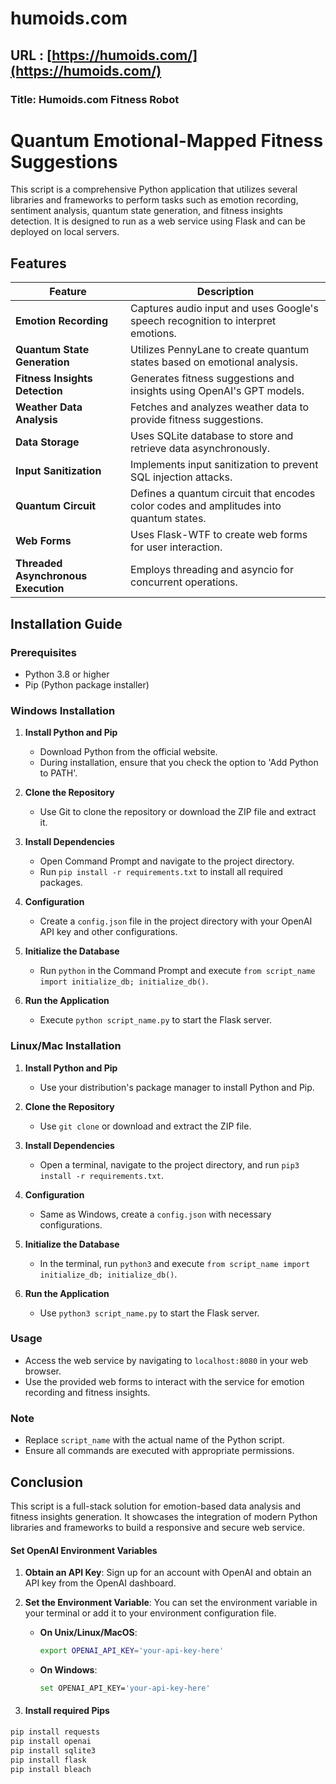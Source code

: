 # humoids.com
## URL : [https://humoids.com/](https://humoids.com/) 



### Title: Humoids.com Fitness Robot

# Quantum Emotional-Mapped Fitness Suggestions

This script is a comprehensive Python application that utilizes several libraries and frameworks to perform tasks such as emotion recording, sentiment analysis, quantum state generation, and fitness insights detection. It is designed to run as a web service using Flask and can be deployed on local servers.

## Features

| Feature | Description |
|---------|-------------|
| **Emotion Recording** | Captures audio input and uses Google's speech recognition to interpret emotions. |
| **Quantum State Generation** | Utilizes PennyLane to create quantum states based on emotional analysis. |
| **Fitness Insights Detection** | Generates fitness suggestions and insights using OpenAI's GPT models. |
| **Weather Data Analysis** | Fetches and analyzes weather data to provide fitness suggestions. |
| **Data Storage** | Uses SQLite database to store and retrieve data asynchronously. |
| **Input Sanitization** | Implements input sanitization to prevent SQL injection attacks. |
| **Quantum Circuit** | Defines a quantum circuit that encodes color codes and amplitudes into quantum states. |
| **Web Forms** | Uses Flask-WTF to create web forms for user interaction. |
| **Threaded Asynchronous Execution** | Employs threading and asyncio for concurrent operations. |

## Installation Guide

### Prerequisites

- Python 3.8 or higher
- Pip (Python package installer)

### Windows Installation

1. **Install Python and Pip**
   - Download Python from the official website.
   - During installation, ensure that you check the option to 'Add Python to PATH'.

2. **Clone the Repository**
   - Use Git to clone the repository or download the ZIP file and extract it.

3. **Install Dependencies**
   - Open Command Prompt and navigate to the project directory.
   - Run `pip install -r requirements.txt` to install all required packages.

4. **Configuration**
   - Create a `config.json` file in the project directory with your OpenAI API key and other configurations.

5. **Initialize the Database**
   - Run `python` in the Command Prompt and execute `from script_name import initialize_db; initialize_db()`.

6. **Run the Application**
   - Execute `python script_name.py` to start the Flask server.

### Linux/Mac Installation

1. **Install Python and Pip**
   - Use your distribution's package manager to install Python and Pip.

2. **Clone the Repository**
   - Use `git clone` or download and extract the ZIP file.

3. **Install Dependencies**
   - Open a terminal, navigate to the project directory, and run `pip3 install -r requirements.txt`.

4. **Configuration**
   - Same as Windows, create a `config.json` with necessary configurations.

5. **Initialize the Database**
   - In the terminal, run `python3` and execute `from script_name import initialize_db; initialize_db()`.

6. **Run the Application**
   - Use `python3 script_name.py` to start the Flask server.

### Usage

- Access the web service by navigating to `localhost:8080` in your web browser.
- Use the provided web forms to interact with the service for emotion recording and fitness insights.

### Note

- Replace `script_name` with the actual name of the Python script.
- Ensure all commands are executed with appropriate permissions.

## Conclusion

This script is a full-stack solution for emotion-based data analysis and fitness insights generation. It showcases the integration of modern Python libraries and frameworks to build a responsive and secure web service.

#### Set OpenAI Environment Variables
1. **Obtain an API Key**: Sign up for an account with OpenAI and obtain an API key from the OpenAI dashboard.

2. **Set the Environment Variable**: You can set the environment variable in your terminal or add it to your environment configuration file.

   - **On Unix/Linux/MacOS**:
     ```bash
     export OPENAI_API_KEY='your-api-key-here'
     ```

   - **On Windows**:
     ```bash
     set OPENAI_API_KEY='your-api-key-here'
     ```
3. #### Install required Pips

```bash
pip install requests
pip install openai
pip install sqlite3
pip install flask
pip install bleach
```
